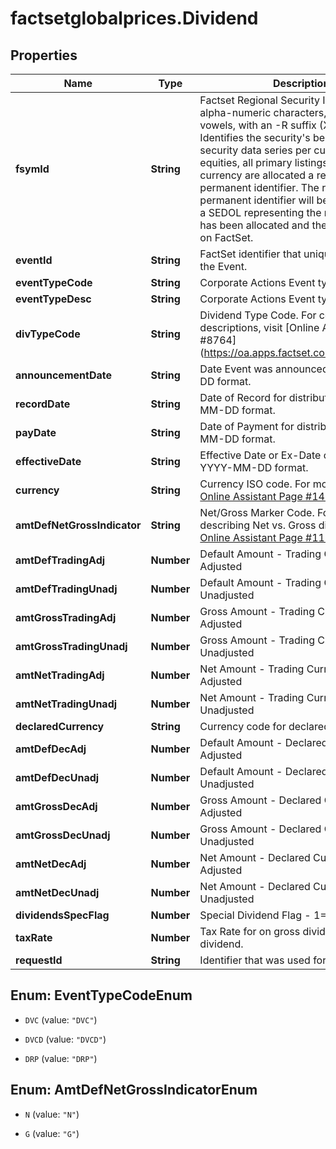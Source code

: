 # factsetglobalprices.Dividend

## Properties

Name | Type | Description | Notes
------------ | ------------- | ------------- | -------------
**fsymId** | **String** | Factset Regional Security Identifier. Six alpha-numeric characters, excluding vowels, with an -R suffix (XXXXXX-R). Identifies the security&#39;s best regional security data series per currency. For equities, all primary listings per region and currency are allocated a regional-level permanent identifier. The regional-level permanent identifier will be available once a SEDOL representing the region/currency has been allocated and the identifiers are on FactSet. | [optional] 
**eventId** | **String** | FactSet identifier that uniquely identifies the Event. | [optional] 
**eventTypeCode** | **String** | Corporate Actions Event type code. | [optional] 
**eventTypeDesc** | **String** | Corporate Actions Event type description. | [optional] 
**divTypeCode** | **String** | Dividend Type Code. For code descriptions, visit [Online Assistant Page #8764] (https://oa.apps.factset.com/pages/8764).  | [optional] 
**announcementDate** | **String** | Date Event was announced in YYYY-MM-DD format. | [optional] 
**recordDate** | **String** | Date of Record for distribution in YYYY-MM-DD format. | [optional] 
**payDate** | **String** | Date of Payment for distribution in YYYY-MM-DD format. | [optional] 
**effectiveDate** | **String** | Effective Date or Ex-Date of distribution in YYYY-MM-DD format. | [optional] 
**currency** | **String** | Currency ISO code. For more details, visit [Online Assistant Page #1470](https://oa.apps.factset.com/pages/1470). | [optional] 
**amtDefNetGrossIndicator** | **String** | Net/Gross Marker Code. For details describing Net vs. Gross dividends, visit [Online Assistant Page #11512](https://oa.apps.factset.com/pages/11512). | [optional] 
**amtDefTradingAdj** | **Number** | Default Amount - Trading Currency, Split Adjusted | [optional] 
**amtDefTradingUnadj** | **Number** | Default Amount - Trading Currency, Unadjusted | [optional] 
**amtGrossTradingAdj** | **Number** | Gross Amount - Trading Currency, Split Adjusted  | [optional] 
**amtGrossTradingUnadj** | **Number** | Gross Amount - Trading Currency, Unadjusted  | [optional] 
**amtNetTradingAdj** | **Number** | Net Amount - Trading Currency, Split Adjusted | [optional] 
**amtNetTradingUnadj** | **Number** | Net Amount - Trading Currency, Unadjusted | [optional] 
**declaredCurrency** | **String** | Currency code for declared dividend. | [optional] 
**amtDefDecAdj** | **Number** | Default Amount - Declared Currency, Split Adjusted | [optional] 
**amtDefDecUnadj** | **Number** | Default Amount - Declared Currency, Unadjusted | [optional] 
**amtGrossDecAdj** | **Number** | Gross Amount - Declared Currency, Split Adjusted  | [optional] 
**amtGrossDecUnadj** | **Number** | Gross Amount - Declared Currency, Unadjusted  | [optional] 
**amtNetDecAdj** | **Number** | Net Amount - Declared Currency, Split Adjusted  | [optional] 
**amtNetDecUnadj** | **Number** | Net Amount - Declared Currency, Unadjusted  | [optional] 
**dividendsSpecFlag** | **Number** | Special Dividend Flag - 1&#x3D;Yes, 0&#x3D;No | [optional] 
**taxRate** | **Number** | Tax Rate for on gross dividend for net dividend. | [optional] 
**requestId** | **String** | Identifier that was used for the request. | [optional] 



## Enum: EventTypeCodeEnum


* `DVC` (value: `"DVC"`)

* `DVCD` (value: `"DVCD"`)

* `DRP` (value: `"DRP"`)





## Enum: AmtDefNetGrossIndicatorEnum


* `N` (value: `"N"`)

* `G` (value: `"G"`)




